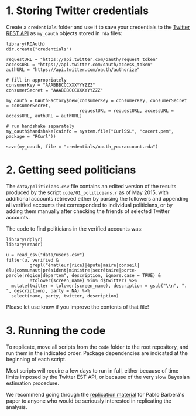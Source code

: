# 1. Storing Twitter credentials

Create a `credentials` folder and use it to save your credentials to the [Twitter REST API](https://dev.twitter.com/) as `my_oauth` objects stored in `rda` files:

```{r}
library(ROAuth)
dir.create("credentials")

requestURL = "https://api.twitter.com/oauth/request_token"
accessURL = "https://api.twitter.com/oauth/access_token"
authURL = "https://api.twitter.com/oauth/authorize"

# fill in appropriately
consumerKey = "AAABBBCCCXXXYYYZZZ"
consumerSecret = "AAABBBCCCXXXYYYZZZ"

my_oauth = OAuthFactory$new(consumerKey = consumerKey, consumerSecret = consumerSecret,
                            requestURL = requestURL, accessURL = accessURL, authURL = authURL)

# run handshake separately
my_oauth$handshake(cainfo = system.file("CurlSSL", "cacert.pem", package = "RCurl"))

save(my_oauth, file = "credentials/oauth_youraccount.rda")
```

# 2. Getting seed politicians

The `data/politicians.csv` file contains an edited version of the results produced by the script `code/01_politicians.r` as of May 2015, with additional accounts retrieved either by parsing the followers and appending all verified accounts that corresponded to individual politicians, or by adding them manually after checking the friends of selected Twitter accounts.

The code to find politicians in the verified accounts was:

```{r}
library(dplyr)
library(readr)

u = read_csv("data/users.csv")
filter(u, verified &
         grepl("énat(eur|rice)|éputé|maire|conseil|élu|communaut|président|ministre|secrétaire|porte-parole|région|départem", description, ignore.case = TRUE) &
         !tolower(screen_name) %in% d$twitter) %>%
  mutate(twitter = tolower(screen_name), description = gsub("\\n", ". ", description), party = NA) %>%
  select(name, party, twitter, description)
```

Please let use know if you improve the contents of that file!

# 3. Running the code

To replicate, move all scripts from the `code` folder to the root repository, and run them in the indicated order. Package dependencies are indicated at the beginning of each script.

Most scripts will require a few days to run in full, either because of time limits imposed by the Twitter EST API, or because of the very slow Bayesian estimation procedure.

We recommend going through the [replication material](http://dx.doi.org/10.7910/DVN/26589) for Pablo Barberá's paper to anyone who would be seriously interested in replicating the analysis.
